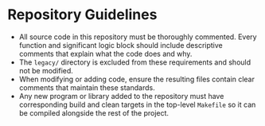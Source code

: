# Repository Guidelines

- All source code in this repository must be thoroughly commented. Every function and significant logic block should include descriptive comments that explain what the code does and why.
- The `legacy/` directory is excluded from these requirements and should not be modified.
- When modifying or adding code, ensure the resulting files contain clear comments that maintain these standards.
- Any new program or library added to the repository must have corresponding build and clean targets in the top-level `Makefile` so it can be compiled alongside the rest of the project.
